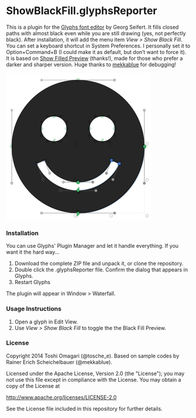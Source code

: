 # ShowBlackFill.glyphsReporter

This is a plugin for the [Glyphs font editor](http://glyphsapp.com/) by Georg Seifert.
It fills closed paths with almost black even while you are still drawing (yes, not perfectly black).
After installation, it will add the menu item *View > Show Black Fill*.
You can set a keyboard shortcut in System Preferences. I personally set it to Option+Command+B (I could make it as default, but don’t want to force it).
It is based on [Show Filled Preview](https://github.com/mekkablue/ShowFilledPreview) (thanks!), made for those who prefer a darker and sharper version.
Huge thanks to [mekkablue](https://github.com/mekkablue) for debugging!

![Paths are filled in almost black while editing.](ShowBlackFill.png "Show Black Fill Screenshot")

### Installation

You can use Glyphs' Plugin Manager and let it handle everything. If you want it the hard way...

1. Download the complete ZIP file and unpack it, or clone the repository.
2. Double click the .glyphsReporter file. Confirm the dialog that appears in Glyphs.
3. Restart Glyphs

The plugin will appear in Window > Waterfall.

### Usage Instructions

1. Open a glyph in Edit View.
2. Use *View > Show Black Fill* to toggle the the Black Fill Preview.

### License

Copyright 2014 Toshi Omagari (@tosche_e).
Based on sample codes by Rainer Erich Scheichelbauer (@mekkablue).

Licensed under the Apache License, Version 2.0 (the "License");
you may not use this file except in compliance with the License.
You may obtain a copy of the License at

http://www.apache.org/licenses/LICENSE-2.0

See the License file included in this repository for further details.
